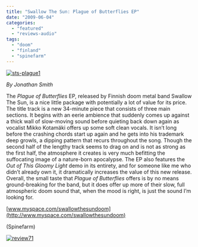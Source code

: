 ```yaml
---
title: "Swallow The Sun: Plague of Butterflies EP"
date: "2009-06-04"
categories: 
  - "featured"
  - "reviews-audio"
tags: 
  - "doom"
  - "finland"
  - "spinefarm"
---
```


[![sts-plague1](http://www.hellbound.ca/wp-content/uploads/2009/06/sts-plague1-300x300.jpg "sts-plague1")](http://www.hellbound.ca/wp-content/uploads/2009/06/sts-plague1.jpg)

_By Jonathan Smith_

The _Plague of Butterflies_ EP, released by Finnish doom metal band Swallow The Sun, is a nice little package with potentially a lot of value for its price. The title track is a new 34-minute piece that consists of three main sections. It begins with an eerie ambience that suddenly comes up against a thick wall of slow-moving sound before quieting back down again as vocalist Mikko Kotamäki offers up some soft clean vocals. It isn’t long before the crashing chords start up again and he gets into his trademark deep growls, a dipping pattern that recurs throughout the song. Though the second half of the lengthy track seems to drag on and is not as strong as the first half, the atmosphere it creates is very much befitting the suffocating image of a nature-born apocalypse. The EP also features the _Out of This Gloomy Light_ demo in its entirety, and for someone like me who didn’t already own it, it dramatically increases the value of this new release. Overall, the small taste that _Plague of Butterflies_ offers is by no means ground-breaking for the band, but it does offer up more of their slow, full atmospheric doom sound that, when the mood is right, is just the sound I’m looking for.

[www.myspace.com/swallowthesundoom](http://www.myspace.com/swallowthesundoom)

(Spinefarm)

[![review71](http://www.hellbound.ca/wp-content/uploads/2009/06/review71.png "review71")](http://www.hellbound.ca/wp-content/uploads/2009/06/review71.png)
